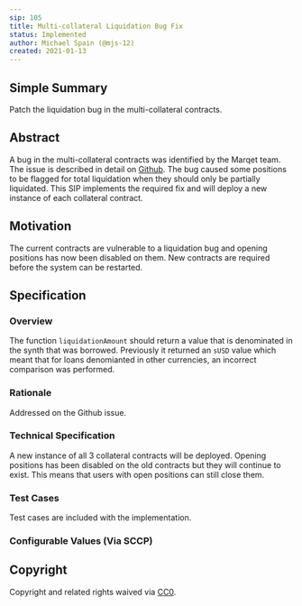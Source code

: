 ```yaml
---
sip: 105
title: Multi-collateral Liquidation Bug Fix
status: Implemented
author: Michael Spain (@mjs-12)
created: 2021-01-13
---
```


<!--You can leave these HTML comments in your merged SIP and delete the visible duplicate text guides, they will not appear and may be helpful to refer to if you edit it again. This is the suggested template for new SIPs. Note that an SIP number will be assigned by an editor. When opening a pull request to submit your SIP, please use an abbreviated title in the filename, `sip-draft_title_abbrev.md`. The title should be 44 characters or less.-->

## Simple Summary

<!--"If you can't explain it simply, you don't understand it well enough." Simply describe the outcome the proposed changes intend to achieve. This should be non-technical and accessible to a casual community member.-->

Patch the liquidation bug in the multi-collateral contracts.

## Abstract

<!--A short (~200 word) description of the proposed change, the abstract should clearly describe the proposed change. This is what *will* be done if the SIP is implemented, not *why* it should be done or *how* it will be done. If the SIP proposes deploying a new contract, write, "we propose to deploy a new contract that will do x".-->

A bug in the multi-collateral contracts was identified by the Marqet team. The issue is described in detail on [Github](https://github.com/Synthetixio/synthetix/issues/1025). 
The bug caused some positions to be flagged for total liquidation when they should only be partially liquidated.
This SIP implements the required fix and will deploy a new instance of each collateral contract.

## Motivation

<!--This is the problem statement. This is the *why* of the SIP. It should clearly explain *why* the current state of the protocol is inadequate.  It is critical that you explain *why* the change is needed, if the SIP proposes changing how something is calculated, you must address *why* the current calculation is inaccurate or wrong. This is not the place to describe how the SIP will address the issue!-->

The current contracts are vulnerable to a liquidation bug and opening positions has now been disabled on them. New contracts are required before the system can be restarted.

## Specification

<!--The specification should describe the syntax and semantics of any new feature, there are five sections
1. Overview
2. Rationale
3. Technical Specification
4. Test Cases
5. Configurable Values
-->

### Overview

<!--This is a high level overview of *how* the SIP will solve the problem. The overview should clearly describe how the new feature will be implemented.-->

The function `liquidationAmount` should return a value that is denominated in the synth that was borrowed. 
Previously it returned an `sUSD` value which meant that for loans denomianted in other currencies, an incorrect comparison was performed.

### Rationale

<!--This is where you explain the reasoning behind how you propose to solve the problem. Why did you propose to implement the change in this way, what were the considerations and trade-offs. The rationale fleshes out what motivated the design and why particular design decisions were made. It should describe alternate designs that were considered and related work. The rationale may also provide evidence of consensus within the community, and should discuss important objections or concerns raised during discussion.-->

Addressed on the Github issue.

### Technical Specification

<!--The technical specification should outline the public API of the changes proposed. That is, changes to any of the interfaces Synthetix currently exposes or the creations of new ones.-->

A new instance of all 3 collateral contracts will be deployed. Opening positions has been disabled on the old contracts but they will continue to exist. This means that users with open positions can still close them.

### Test Cases

<!--Test cases for an implementation are mandatory for SIPs but can be included with the implementation..-->

Test cases are included with the implementation.

### Configurable Values (Via SCCP)

<!--Please list all values configurable via SCCP under this implementation.-->

## Copyright

Copyright and related rights waived via [CC0](https://creativecommons.org/publicdomain/zero/1.0/).
